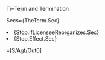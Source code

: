 Ti=Term and Termination

Secs={TheTerm.Sec}<li>{Stop.IfLicenseeReorganizes.Sec}<li>{Stop.Effect.Sec}

=[S/Agt/Out0]